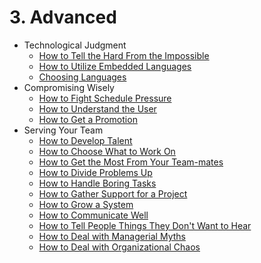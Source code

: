 # 3. Advanced

- Technological Judgment
	- [How to Tell the Hard From the Impossible](Technical-Judgment/01-How-to-Tell-the-Hard-From-the-Impossible.md)
	- [How to Utilize Embedded Languages](Technical-Judgment/02-How-to-Utilize-Embedded-Languages.md)
	- [Choosing Languages](Technical-Judgment/03-Choosing-Languages.md)
- Compromising Wisely
	- [How to Fight Schedule Pressure](Compromising-Wisely/01-How-to-Fight-Schedule-Pressure.md)
	- [How to Understand the User](Compromising-Wisely/02-How-to-Understand-the-User.md)
	- [How to Get a Promotion](Compromising-Wisely/03-How-to-Get-a-Promotion.md)
- Serving Your Team
	- [How to Develop Talent](Serving-Your-Team/01-How-to-Develop-Talent.md)
	- [How to Choose What to Work On](Serving-Your-Team/02-How-to-Choose-What-to-Work-On.md)
	- [How to Get the Most From Your Team-mates](Serving-Your-Team/03-How-to-Get-the-Most-From-Your-Teammates.md)
	- [How to Divide Problems Up](Serving-Your-Team/04-How-to-Divide-Problems-Up.md)
	- [How to Handle Boring Tasks](Serving-Your-Team/05-How-to-Handle-Boring-Tasks.md)
	- [How to Gather Support for a Project](Serving-Your-Team/06-How-to-Gather-Support-for-a-Project.md)
	- [How to Grow a System](Serving-Your-Team/07-How-to-Grow-a-System.md)
	- [How to Communicate Well](Serving-Your-Team/08-How-to-Communicate-Well.md)
	- [How to Tell People Things They Don't Want to Hear](Serving-Your-Team/09-How-to-Tell-People-Things-They-Don't-Want-to-Hear.md)
	- [How to Deal with Managerial Myths](Serving-Your-Team/10-How-to-Deal-with-Managerial-Myths.md)
	- [How to Deal with Organizational Chaos](Serving-Your-Team/11-How-to-Deal-with-Organizational-Chaos.md)